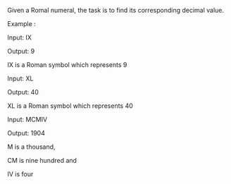 Given a Romal numeral, the task is to find its corresponding decimal value.

Example : 

Input: IX

Output: 9

IX is a Roman symbol which represents 9 

Input: XL

Output: 40

XL is a Roman symbol which represents 40

Input: MCMIV

Output: 1904

M is a thousand, 

CM is nine hundred and 

IV is four